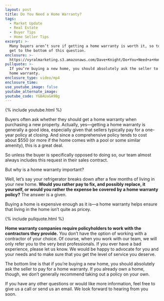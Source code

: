 ```yaml
---
layout: post
title: Do You Need a Home Warranty?
tags:
  - Market Update
  - Real Estate
  - Buyer Tips
  - Home Seller Tips
excerpt: >-
  Many buyers aren’t sure if getting a home warranty is worth it, so today we’ll
  get to the bottom of this question.
enclosure: >-
  https://vyralmarketing.s3.amazonaws.com/Dave+Knight/Do+You+Need+a+Home+Warranty_.mp4
pullquote: >-
  If you’re buying a new home, you should absolutely ask the seller to pay for a
  home warranty.
enclosure_type: video/mp4
enclosure_time:
use_youtube_image: false
youtube_alternate_image:
youtube_code: YGBAUaGA9Bg
---
```


{% include youtube.html %}

Buyers often ask whether they should get a home warranty when purchasing a new property. Actually, yes—getting a home warranty is generally a good idea, especially given that sellers typically pay for a one-year policy at closing. And since a comprehensive policy tends to cost about $550 (or more if the home comes with a pool or some similar amenity), this is a great deal.&nbsp;

So unless the buyer is specifically opposed to doing so, our team almost always includes this request in their sales contract.&nbsp;

But why is a home warranty important?

Well, let’s say your refrigerator breaks down after a few months of living in your new home. **Would you rather pay to fix, and possibly replace, it yourself, or would you rather the expense be covered by a home warranty policy?** The answer is a given.&nbsp;

Buying a home is expensive enough as it is—a home warranty helps ensure that living in the home isn’t quite as pricey.&nbsp;

{% include pullquote.html %}

**Home warranty companies require policyholders to work with the contractors they provide.** You don’t have the option of working with a contractor of your choice. Of course, when you work with our team, we will only refer you to the very best professionals. If you ever have a bad experience, please let us know. We would be happy to advocate for you and your needs and to make sure that you get the level of service you deserve.&nbsp;

The bottom line is that if you’re buying a new home, you should absolutely ask the seller to pay for a home warranty. If you already own a home, though, we don’t generally recommend taking out a policy on your own.&nbsp;

If you have any other questions or would like more information, feel free to give us a call or send us an email. We look forward to hearing from you soon.<br>&nbsp;